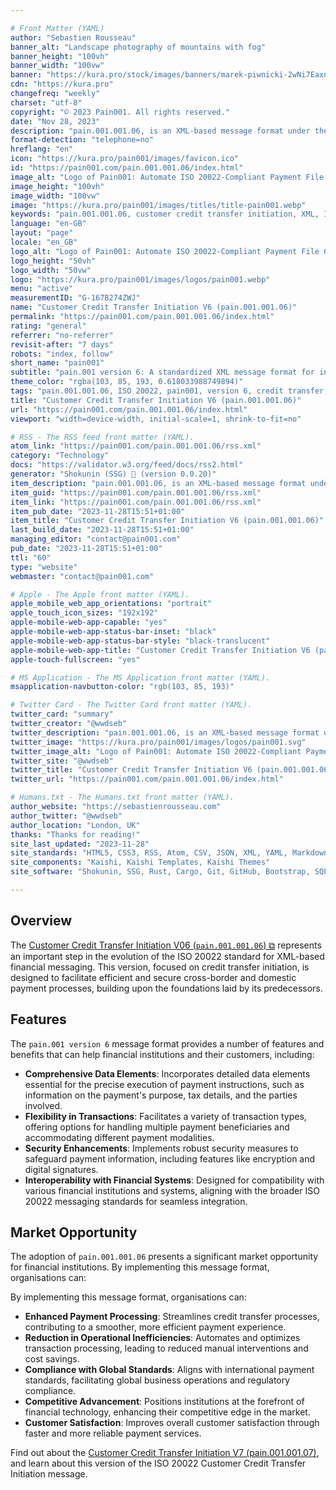 ```yaml
---

# Front Matter (YAML)
author: "Sebastien Rousseau"
banner_alt: "Landscape photography of mountains with fog"
banner_height: "100vh"
banner_width: "100vw"
banner: "https://kura.pro/stock/images/banners/marek-piwnicki-2wNi7EaxnQg.webp"
cdn: "https://kura.pro"
changefreq: "weekly"
charset: "utf-8"
copyright: "© 2023 Pain001. All rights reserved."
date: "Nov 28, 2023"
description: "pain.001.001.06, is an XML-based message format under the ISO 20022 standard designed to streamline cross-border and domestic payment processes."
format-detection: "telephone=no"
hreflang: "en"
icon: "https://kura.pro/pain001/images/favicon.ico"
id: "https://pain001.com/pain.001.001.06/index.html"
image_alt: "Logo of Pain001: Automate ISO 20022-Compliant Payment File Creation"
image_height: "100vh"
image_width: "100vw"
image: "https://kura.pro/pain001/images/titles/title-pain001.webp"
keywords: "pain.001.001.06, customer credit transfer initiation, XML, ISO 20022, cross-border payments, domestic payments, efficiency, speed, cost, compliance, market opportunity"
language: "en-GB"
layout: "page"
locale: "en_GB"
logo_alt: "Logo of Pain001: Automate ISO 20022-Compliant Payment File Creation"
logo_height: "50vh"
logo_width: "50vw"
logo: "https://kura.pro/pain001/images/logos/pain001.webp"
menu: "active"
measurementID: "G-167B274ZWJ"
name: "Customer Credit Transfer Initiation V6 (pain.001.001.06)"
permalink: "https://pain001.com/pain.001.001.06/index.html"
rating: "general"
referrer: "no-referrer"
revisit-after: "7 days"
robots: "index, follow"
short_name: "pain001"
subtitle: "pain.001 version 6: A standardized XML message format for initiating credit transfers."
theme_color: "rgba(103, 85, 193, 0.618033988749894)"
tags: "pain.001.001.06, ISO 20022, pain001, version 6, credit transfer, XML, message format, standardization, automation, cross-border, domestic, payments"
title: "Customer Credit Transfer Initiation V6 (pain.001.001.06)"
url: "https://pain001.com/pain.001.001.06/index.html"
viewport: "width=device-width, initial-scale=1, shrink-to-fit=no"

# RSS - The RSS feed front matter (YAML).
atom_link: "https://pain001.com/pain.001.001.06/rss.xml"
category: "Technology"
docs: "https://validator.w3.org/feed/docs/rss2.html"
generator: "Shokunin (SSG) 🦀 (version 0.0.20)"
item_description: "pain.001.001.06, is an XML-based message format under the ISO 20022 standard designed to streamline cross-border and domestic payment processes."
item_guid: "https://pain001.com/pain.001.001.06/rss.xml"
item_link: "https://pain001.com/pain.001.001.06/rss.xml"
item_pub_date: "2023-11-28T15:51+01:00"
item_title: "Customer Credit Transfer Initiation V6 (pain.001.001.06)"
last_build_date: "2023-11-28T15:51+01:00"
managing_editor: "contact@pain001.com"
pub_date: "2023-11-28T15:51+01:00"
ttl: "60"
type: "website"
webmaster: "contact@pain001.com"

# Apple - The Apple front matter (YAML).
apple_mobile_web_app_orientations: "portrait"
apple_touch_icon_sizes: "192x192"
apple-mobile-web-app-capable: "yes"
apple-mobile-web-app-status-bar-inset: "black"
apple-mobile-web-app-status-bar-style: "black-translucent"
apple-mobile-web-app-title: "Customer Credit Transfer Initiation V6 (pain.001.001.06)"
apple-touch-fullscreen: "yes"

# MS Application - The MS Application front matter (YAML).
msapplication-navbutton-color: "rgb(103, 85, 193)"

# Twitter Card - The Twitter Card front matter (YAML).
twitter_card: "summary"
twitter_creator: "@wwdseb"
twitter_description: "pain.001.001.06, is an XML-based message format under the ISO 20022 standard designed to streamline cross-border and domestic payment processes."
twitter_image: "https://kura.pro/pain001/images/logos/pain001.svg"
twitter_image_alt: "Logo of Pain001: Automate ISO 20022-Compliant Payment File Creation"
twitter_site: "@wwdseb"
twitter_title: "Customer Credit Transfer Initiation V6 (pain.001.001.06)"
twitter_url: "https://pain001.com/pain.001.001.06/index.html"

# Humans.txt - The Humans.txt front matter (YAML).
author_website: "https://sebastienrousseau.com"
author_twitter: "@wwdseb"
author_location: "London, UK"
thanks: "Thanks for reading!"
site_last_updated: "2023-11-28"
site_standards: "HTML5, CSS3, RSS, Atom, CSV, JSON, XML, YAML, Markdown, TOML, SQLite"
site_components: "Kaishi, Kaishi Templates, Kaishi Themes"
site_software: "Shokunin, SSG, Rust, Cargo, Git, GitHub, Bootstrap, SQLite, VS Code"

---
```


## Overview

The [Customer Credit Transfer Initiation V06 (`pain.001.001.06`) ⧉][00] represents an important step in the evolution of the ISO 20022 standard for XML-based financial messaging. This version, focused on credit transfer initiation, is designed to facilitate efficient and secure cross-border and domestic payment processes, building upon the foundations laid by its predecessors.

## Features

The `pain.001 version 6` message format provides a number of features and benefits that can help financial institutions and their customers, including:

- **Comprehensive Data Elements**: Incorporates detailed data elements essential for the precise execution of payment instructions, such as information on the payment's purpose, tax details, and the parties involved.
- **Flexibility in Transactions**: Facilitates a variety of transaction types, offering options for handling multiple payment beneficiaries and accommodating different payment modalities.
- **Security Enhancements**: Implements robust security measures to safeguard payment information, including features like encryption and digital signatures.
- **Interoperability with Financial Systems**: Designed for compatibility with various financial institutions and systems, aligning with the broader ISO 20022 messaging standards for seamless integration.

## Market Opportunity

The adoption of `pain.001.001.06` presents a significant market opportunity for
financial institutions. By implementing this message format, organisations can:

By implementing this message format, organisations can:

- **Enhanced Payment Processing**: Streamlines credit transfer processes, contributing to a smoother, more efficient payment experience.
- **Reduction in Operational Inefficiencies**: Automates and optimizes transaction processing, leading to reduced manual interventions and cost savings.
- **Compliance with Global Standards**: Aligns with international payment standards, facilitating global business operations and regulatory compliance.
- **Competitive Advancement**: Positions institutions at the forefront of financial technology, enhancing their competitive edge in the market.
- **Customer Satisfaction**: Improves overall customer satisfaction through faster and more reliable payment services.

Find out about the
[Customer Credit Transfer Initiation V7 (pain.001.001.07)][01], and learn about
this version of the ISO 20022 Customer Credit Transfer Initiation message.

[00]: https://www.iso20022.org/catalogue-messages/iso-20022-messages-archive?search=pain.001.001.06 "ISO 20022 Customer Credit Transfer Initiation V6 (pain.001.001.06)"
[01]: /pain.001.001.07/index.html "Customer Credit Transfer Initiation V7 (pain.001.001.07)"
